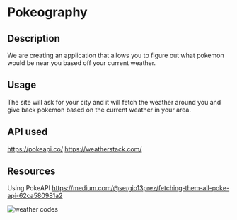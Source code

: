 # Pokeography

## Description
We are creating an application that allows you to figure out what pokemon would be near
you based off your current weather.

## Usage
The site will ask for your city and it will fetch the weather around you and give 
back pokemon based on the current weather in your area.

## API used
https://pokeapi.co/
https://weatherstack.com/

## Resources
Using PokeAPI
https://medium.com/@sergio13prez/fetching-them-all-poke-api-62ca580981a2


![weather codes](https://user-images.githubusercontent.com/124634370/231611466-7a4ebe4a-e8e6-4aae-9815-cf2f6359ab80.png)
